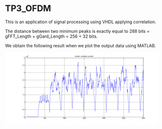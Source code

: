 # TP3_OFDM

This is an application of signal processing using VHDL applying correlation.

The distance between two minimum peaks is exactly equal to 288 bits = gFFT_Length + gGard_Length = 256 + 32 bits.

We obtain the following result when we plot the output data using MATLAB.

![alt text](https://github.com/noureddine-as/TP3_OFDM/blob/master/result.bmp)
